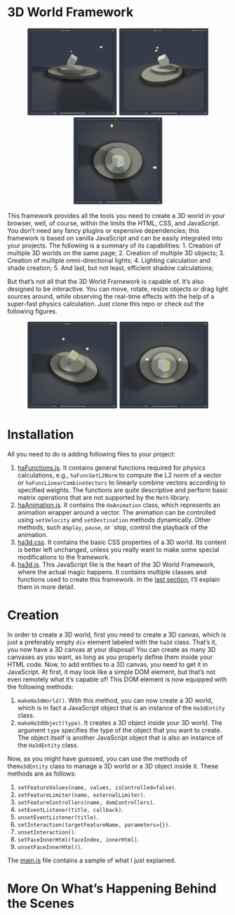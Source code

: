 # 3D World Framework
<p align="center">
	<img src="demo/01.PNG" height="200px">&#9;<img src="demo/02.PNG" height="200px">&#9;<img src="demo/03.PNG" height="200px">
</p>
This framework provides all the tools you need to create a 3D world in your browser, well, of course, within the limits the HTML, CSS, and JavaScript. You don’t need any fancy plugins or expensive dependencies; this framework is based on vanilla JavaScript and can be easily integrated into your projects. The following is a summary of its capabilities:
1. Creation of multiple 3D worlds on the same page;
2. Creation of multiple 3D objects;
3. Creation of multiple omni-directional lights;
4. Lighting calculation and shade creation;
5. And last, but not least, efficient shadow calculations;

But that’s not all that the 3D World Framework is capable of. It’s also designed to be interactive. You can move, rotate, resize objects or drag light sources around, while observing the real-time effects with the help of a super-fast physics calculation.  Just clone this repo or check out the following figures.
<p align="center">
	<img src="demo/01.gif" height="200px">&#9;<img src="demo/02.gif" height="200px">
</p>

# Installation
All you need to do is adding following files to your project:
1. [haFunctions.js](haFunctions.js). It contains general functions required for physics calculations, e.g., `haFuncGetL2Norm` to compute the L2 norm of a vector or `haFuncLinearCombineVectors` to linearly combine vectors according to specified weights. The functions are quite descriptive and perform basic matrix operations that are not supported by the `Math` library.
2. [haAnimation.js]( haAnimation.js). It contains the `HaAnimation` class, which represents an animation wrapper around a vector. The animation can be controlled using `setVelocity` and `setDestination` methods dynamically. Other methods, such as`play`, `pause`, or `stop, control the playback of the animation.
3. [ha3d.css](ha3d.css). It contains the basic CSS properties of a 3D world. Its content is better left unchanged, unless you really want to make some special modifications to the framework.
4. [ha3d.js]( ha3d.js). This JavaScript file is the heart of the 3D World Framework, where the actual magic happens. It contains multiple classes and functions used to create this framework. In the <a href="https://github.com/homayoun-afshari/ha-3d/blob/main/README.md#more-on-whats-happening-behind-the-scenes">last section</a>, I’ll explain them in more detail.

# Creation
In order to create a 3D world, first you need to create a 3D canvas, which is just a preferably empty `div` element labeled with the `ha3d` class. That’s it, you now have a 3D canvas at your disposal! You can create as many 3D canvases as you want, as long as you properly define them inside your HTML code. Now, to add entities to a 3D canvas, you need to get it in JavaScript. At first, it may look like a simple DOM element, but that’s not even remotely what it’s capable of! This DOM element is now equipped with the following methods:
1. `makeHa3dWorld()`. With this method, you can now create a 3D world, which is in fact a JavaScript object that is an instance of the `Ha3dEntity` class.
2. `makeHa3dObject(type)`. It creates a 3D object inside your 3D world. The argument `type` specifies the type of the object that you want to create. The object itself is another JavaScript object that is also an instance of the `Ha3dEntity` class.

Now, as you might have guessed, you can use the methods of the`Ha3dEntity` class to manage a 3D world or a 3D object inside it. These methods are as follows:
1. `setFeatureValues(name, values, isControlled=false)`.
2. `setFeatureLimiter(name, externalLimiter)`.
3. `setFeatureControllers(name, domControllers)`.
4. `setEventListener(title, callback)`.
5. `unsetEventListener(title)`.
6. `setInteraction(targetFeatureName, parameters={})`.
7. `unsetInteraction()`.
8. `setFaceInnerHtml(faceIndex, innerHtml)`.
9. `unsetFaceInnerHtml()`.

The [main.js](main.js) file contains a sample of what I just explained.

# More On What’s Happening Behind the Scenes

